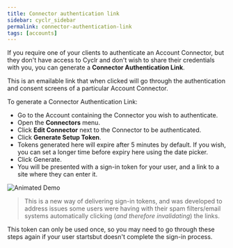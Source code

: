 ```yaml
---
title: Connector authentication link
sidebar: cyclr_sidebar
permalink: connector-authentication-link
tags: [accounts]
---
```


If you require one of your clients to authenticate an Account Connector, but they don't have access to Cyclr and don't wish to share their credentials with you, you can generate a **Connector Authentication Link**.

This is an emailable link that when clicked will go through the authentication and consent screens of a particular Account Connector.

To generate a Connector Authentication Link:

* Go to the Account containing the Connector you wish to authenticate.
* Open the **Connectors** menu.
* Click **Edit Connector** next to the Connector to be authenticated.
* Click **Generate Setup Token**.
* Tokens generated here will expire after 5 minutes by default.  If you wish, you can set a longer time before expiry here using the date picker.
* Click Generate.
* You will be presented with a sign-in token for your user, and a link to a site where they can enter it.

![Animated Demo](./images/sign-in-token.gif)

> This is a new way of delivering sign-in tokens, and was developed to address issues some users were having with their spam filters/email systems automatically clicking (_and therefore invalidating_) the links.

This token can only be used once, so you may need to go through these steps again if your user startsbut doesn't complete the sign-in process.
